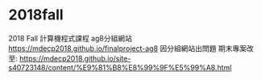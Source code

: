 # 2018fall
2018 Fall 計算機程式課程 ag8分組網站
https://mdecp2018.github.io/finalproject-ag8
因分組網站出問題 期末專案改至:
https://mdecp2018.github.io/site-s40723148/content/%E9%81%B8%E8%99%9F%E5%99%A8.html
